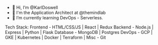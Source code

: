 - 👋 Hi, I’m @KarlDoswell
- 🏢 I'm the Application Architect at @themindlab
- 🌱 I’m currently learning DevOps - Serverless.

Tech Stack:
Frontend - HTML/CSS/JS | React | Redux
Backend - Node.js | Express | Python | Flask
Database - MongoDB | Postgres 
DevOps - GCP | GKE | Kubernetes | Docker | Terraform | 
Misc - Git

<!---
KarlDoswell/KarlDoswell is a ✨ special ✨ repository because its `README.md` (this file) appears on your GitHub profile.
You can click the Preview link to take a look at your changes.
--->

